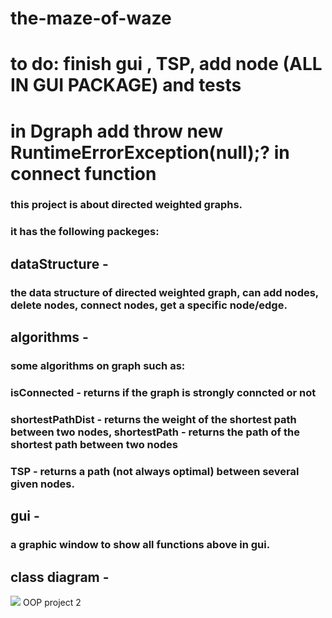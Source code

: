 # the-maze-of-waze
# to do: finish gui , TSP, add node (ALL IN GUI PACKAGE) and tests
# in Dgraph add throw new RuntimeErrorException(null);? in connect function
### this project is about directed weighted graphs.
### it has the following packeges:
## dataStructure - 
### the data structure of directed weighted graph, can add nodes, delete nodes, connect nodes, get a specific node/edge.
## algorithms -
### some algorithms on graph such as:
### isConnected - returns if the graph is strongly conncted or not
### shortestPathDist - returns the weight of the shortest path between two nodes, shortestPath - returns the path of the shortest path between two nodes
### TSP - returns a path (not always optimal) between several given nodes.
## gui -
### a graphic window to show all functions above in gui.
## class diagram -
![](https://github.com/spyroy/mtg2/blob/master/images/diagram.gif)
OOP project 2 
